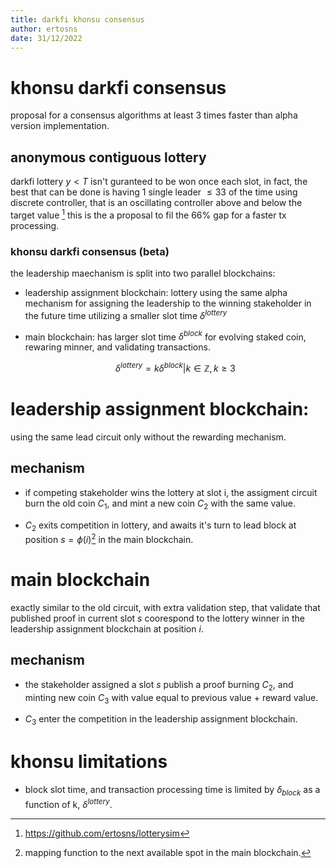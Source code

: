 ```yaml
---
title: darkfi khonsu consensus
author: ertosns
date: 31/12/2022
---
```


# khonsu darkfi consensus

proposal for a consensus algorithms at least 3 times faster than alpha version implementation.

## anonymous contiguous lottery
darkfi lottery $y < T$ isn't guranteed to be won once each slot, in fact, the best that can be done is having 1 single leader $\le 33%$ of the time using discrete controller, that is an oscillating controller above and below the target value [^1]
this is the a proposal to fil the 66% gap for a faster tx processing.

### khonsu darkfi consensus (beta)
the leadership maechanism is split into two parallel blockchains:

- leadership assignment blockchain: lottery using the same alpha mechanism for assigning the leadership to the winning stakeholder in the future time utilizing a smaller slot time $\delta^{lottery}$

- main blockchain: has larger slot time $\delta^{block}$ for evolving staked coin, rewaring minner, and validating transactions.

  $$ \delta^{lottery} = k \delta^{block} | k \in \mathbb{Z}, k\ge3 $$


# leadership assignment blockchain:
using the same lead circuit only without the rewarding mechanism.

## mechanism

- if competing stakeholder wins the lottery at slot i, the assigment circuit burn the old coin $C_1$, and mint a new coin $C_2$ with the same value.

- $C_2$ exits competition in lottery, and awaits it's turn to lead block at position $s=\phi(i)$[^2] in the main blockchain.

# main blockchain
exactly similar to the old circuit, with extra validation step, that validate that published proof in current slot $s$ coorespond to the lottery winner in the leadership assignment blockchain at position $i$.

## mechanism

- the stakeholder assigned a slot $s$ publish a proof burning $C_2$, and minting new coin $C_3$ with value equal to previous value + reward value.

- $C_3$ enter the competition in the leadership assignment blockchain.

# khonsu limitations

- block slot time, and transaction processing time is limited by $\delta_{block}$ as a function of k, $\delta^{lottery}$.

[^1]: https://github.com/ertosns/lotterysim
[^2]: mapping function to the next available spot in the main blockchain.
